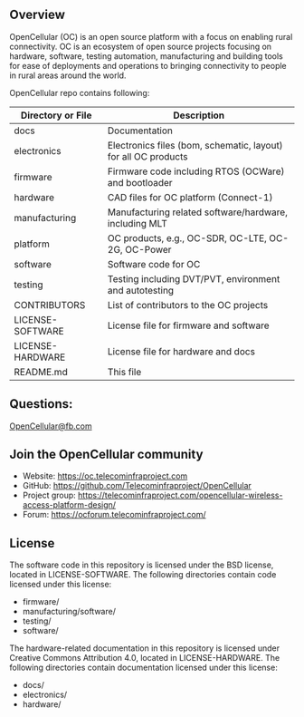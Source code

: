 ## Overview

OpenCellular (OC) is an open source platform with a focus on enabling rural 
connectivity. OC is an ecosystem of open source projects focusing on 
hardware, software, testing automation, manufacturing and building tools for 
ease of deployments and operations to bringing connectivity to people in rural 
areas around the world.

OpenCellular repo contains following:

Directory or File | Description
--------- | -----------
docs | Documentation 
electronics | Electronics files (bom, schematic, layout) for all OC products
firmware | Firmware code including RTOS (OCWare) and bootloader
hardware | CAD files for OC platform (Connect-1)
manufacturing | Manufacturing related software/hardware, including MLT
platform | OC products, e.g., OC-SDR, OC-LTE, OC-2G, OC-Power
software | Software code for OC
testing | Testing including DVT/PVT, environment and autotesting 
CONTRIBUTORS | List of contributors to the OC projects
LICENSE-SOFTWARE | License file for firmware and software
LICENSE-HARDWARE | License file for hardware and docs
README.md	| This file

## Questions:

OpenCellular@fb.com

## Join the OpenCellular community

* Website: https://oc.telecominfraproject.com
* GitHub: https://github.com/Telecominfraproject/OpenCellular
* Project group: https://telecominfraproject.com/opencellular-wireless-access-platform-design/
* Forum: https://ocforum.telecominfraproject.com/

## License

The software code in this repository is licensed under the BSD license, located
in LICENSE-SOFTWARE.  The following directories contain code licensed under 
this license:
* firmware/
* manufacturing/software/
* testing/
* software/

The hardware-related documentation in this repository is licensed under 
Creative Commons Attribution 4.0, located in LICENSE-HARDWARE.  The following 
directories contain documentation licensed under this license: 
* docs/
* electronics/
* hardware/
